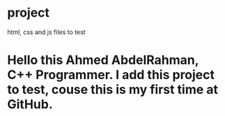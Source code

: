 # project
html, css and js files to test
<h1>Hello this Ahmed AbdelRahman, C++ Programmer.
I add this project to test, couse this is my first time at GitHub.

